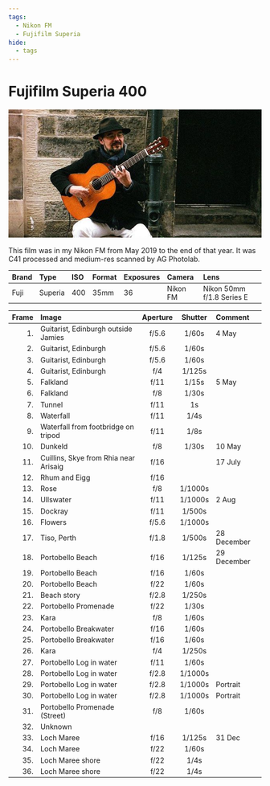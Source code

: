 ```yaml
---
tags:
  - Nikon FM
  - Fujifilm Superia
hide:
  - tags
---
```

# Fujifilm Superia 400

![](/img/2019-12-Fuji-400.jpg)

This film was in my Nikon FM from May 2019 to the end of that year. It was C41 processed and medium-res scanned by AG Photolab.

Brand|Type|ISO|Format|Exposures|Camera|Lens
:----|:---|:--|:-----|:--------|:-----|:----
Fuji|Superia|400|35mm|36|Nikon FM|Nikon 50mm f/1.8 Series E

Frame|Image|Aperture|Shutter|Comment
----:|:----|:----:|:----:|:------
1.|Guitarist, Edinburgh outside Jamies|f/5.6|1/60s|4 May
2.|Guitarist, Edinburgh|f/5.6|1/60s 
3.|Guitarist, Edinburgh|f/5.6|1/60s
4.|Guitarist, Edinburgh|f/4|1/125s
5.|Falkland|f/11|1/15s|5 May
6.|Falkland|f/8|1/30s
7.|Tunnel|f/11|1s 
8.|Waterfall|f/11|1/4s 
9.|Waterfall from footbridge on tripod|f/11|1/8s 
10.|Dunkeld|f/8|1/30s|10 May
11.|Cuillins, Skye from Rhia near Arisaig|f/16 ||17 July
12.|Rhum and Eigg|f/16 
13.|Rose|f/8|1/1000s
14.|Ullswater|f/11|1/1000s|2 Aug
15.|Dockray|f/11|1/500s
16.|Flowers|f/5.6|1/1000s
17.|Tiso, Perth|f/1.8|1/500s|28 December 
18.|Portobello Beach|f/16|1/125s|29 December
19.|Portobello Beach|f/16|1/60s
20.|Portobello Beach|f/22|1/60s
21.|Beach story|f/2.8|1/250s 
22.|Portobello Promenade|f/22|1/30s 
23.|Kara|f/8|1/60s 
24.|Portobello Breakwater|f/16|1/60s 
25.|Portobello Breakwater|f/16|1/60s
26.|Kara|f/4|1/250s 
27.|Portobello Log in water|f/11|1/60s 
28.|Portobello Log in water|f/2.8|1/1000s
29.|Portobello Log in water|f/2.8|1/1000s|Portrait
30.|Portobello Log in water|f/2.8|1/1000s|Portrait
31.|Portobello Promenade (Street)|f/8|1/60s 
32.|Unknown
33.|Loch Maree|f/16|1/125s|31 Dec
34.|Loch Maree|f/22|1/60s
35.|Loch Maree shore|f/22|1/4s
36.|Loch Maree shore|f/22|1/4s
